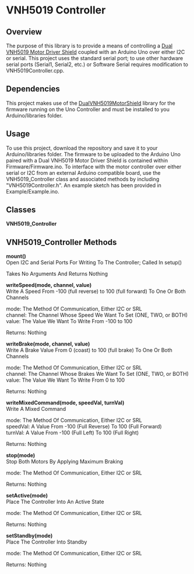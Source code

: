 # VNH5019 Controller

## Overview

The purpose of this library is to provide a means of controlling a [Dual VNH5019 Motor Driver
Shield](https://www.pololu.com/product/2507) coupled with an Arduino Uno over either I2C or serial.
This project uses the standard serial port; to use other hardware serial ports (Serial1, Serial2, etc.)
or Software Serial requires modification to VNH5019Controller.cpp.


## Dependencies

This project makes use of the [DualVNH5019MotorShield](https://github.com/pololu/dual-vnh5019-motor-shield)
library for the firmware running on the Uno Controller and must be installed to you Arduino/libraries
folder.


## Usage

To use this project, download the repository and save it to your Arduino/libraries folder. The firmware
to be uploaded to the Arduino Uno paired with a Dual VNH5019 Motor Driver Shield is contained within
Firmware/Firmware.ino. To interface with the motor controller over either serial or I2C from an external
Arduino compatible board, use the VNH5019_Controller class and associated methods by including "VNH5019Controller.h".
An example sketch has been provided in Example/Example.ino.


## Classes

**VNH5019_Controller**


## VNH5019_Controller Methods

**mount()**\
Open I2C and Serial Ports For Writing To The Controller; Called In setup()

Takes No Arguments And Returns Nothing


**writeSpeed(mode, channel, value)**\
Write A Speed From -100 (full reverse) to 100 (full forward) To One Or Both Channels

mode: The Method Of Communication, Either I2C or SRL\
channel: The Channel Whose Speed We Want To Set (ONE, TWO, or BOTH)\
value: The Value We Want To Write From -100 to 100

Returns: Nothing


**writeBrake(mode, channel, value)**\
Write A Brake Value From 0 (coast) to 100 (full brake) To One Or Both Channels

mode: The Method Of Communication, Either I2C or SRL\
channel: The Channel Whose Brakes We Want To Set (ONE, TWO, or BOTH)\
value: The Value We Want To Write From 0 to 100

Returns: Nothing


**writeMixedCommand(mode, speedVal, turnVal)**\
Write A Mixed Command

mode: The Method Of Communication, Either I2C or SRL\
speedVal: A Value From -100 (Full Reverse) To 100 (Full Forward)\
turnVal: A Value From -100 (Full Left) To 100 (Full Right)

Returns: Nothing


**stop(mode)**\
Stop Both Motors By Applying Maximum Braking

mode: The Method Of Communication, Either I2C or SRL

Returns: Nothing


**setActive(mode)**\
Place The Controller Into An Active State

mode: The Method Of Communication, Either I2C or SRL

Returns: Nothing


**setStandby(mode)**\
Place The Controller Into Standby

mode: The Method Of Communication, Either I2C or SRL

Returns: Nothing
